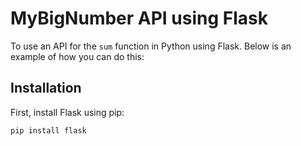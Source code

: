 # MyBigNumber API using Flask

To use an API for the `sum` function in Python using Flask. Below is an example of how you can do this:

## Installation

First, install Flask using pip:

```bash
pip install flask
